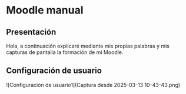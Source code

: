 # Moodle manual
## Presentación
Hola, a continuación explicaré mediante mis propias palabras y mis capturas de pantalla la formación de mi Moodle.
## Configuración de usuario
![Configuración de usuario1](Captura desde 2025-03-13 10-43-43.png)



